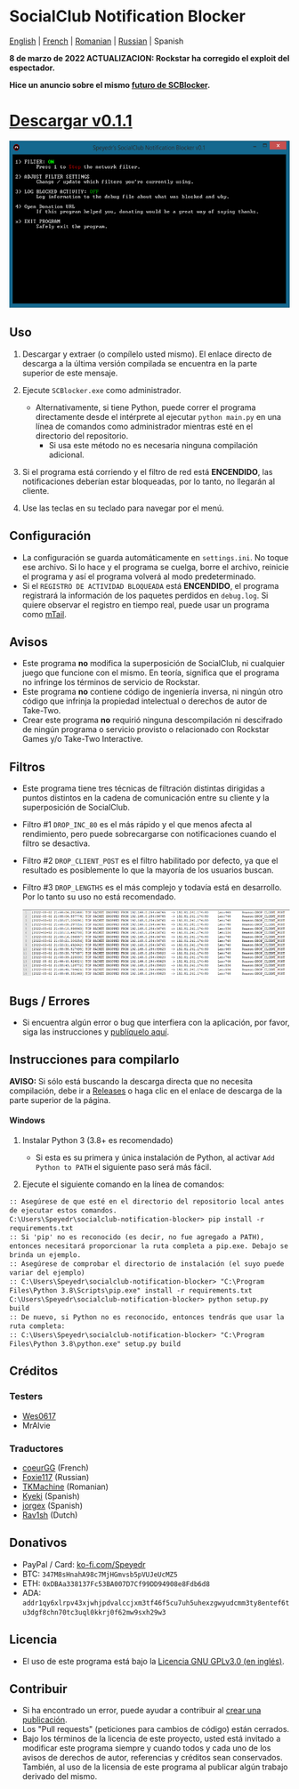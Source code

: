 # SocialClub Notification Blocker

[English](../../README.md) | [French](../FR/README.md) | [Romanian](../RO/README.md) | [Russian](../RU/README.md) | Spanish

**8 de marzo de 2022 ACTUALIZACION: Rockstar ha corregido el exploit del espectador.**

**Hice un anuncio sobre el mismo [futuro de SCBlocker](https://github.com/Speyedr/socialclub-notification-blocker/discussions/12).**

# [Descargar v0.1.1](https://github.com/Speyedr/socialclub-notification-blocker/releases/download/v0.1.1/SocialClubBlocker-0.1.1.zip)

<img src="/img/SCBlockerTease1.png" alt="Main Menu" height=300 width=562>

## Uso
1. Descargar y extraer (o compílelo usted mismo). El enlace directo de descarga a la última versión compilada se encuentra en la parte superior de este mensaje.
2. Ejecute `SCBlocker.exe` como administrador.

    - Alternativamente, si tiene Python, puede correr el programa directamente desde el intérprete al ejecutar `python main.py` en una línea de comandos como administrador mientras esté en el directorio del repositorio.
      - Si usa este método no es necesaria ninguna compilación adicional.
4. Si el programa está corriendo y el filtro de red está **ENCENDIDO**, las notificaciones deberían estar bloqueadas, por lo tanto, no llegarán al cliente.
5. Use las teclas en su teclado para navegar por el menú.

## Configuración
 - La configuración se  guarda automáticamente en `settings.ini`. No toque ese archivo. Si lo hace y el programa se cuelga, borre el archivo, reinicie el programa y así el programa volverá al modo predeterminado.
 - Si el `REGISTRO DE ACTIVIDAD BLOQUEADA` está **ENCENDIDO**, el programa registrará la información de los paquetes perdidos en `debug.log`. Si quiere observar el registro en tiempo real, puede usar un programa como [mTail](http://ophilipp.free.fr/op_tail.htm).

## Avisos
 - Este programa **no** modifica la superposición de SocialClub, ni cualquier juego que funcione con el mismo. En teoría, significa que el programa no infringe los términos de servicio de Rockstar.
 - Este programa **no** contiene código de ingeniería inversa, ni ningún otro código que infrinja la propiedad intelectual o derechos de autor de Take-Two.
 - Crear este programa **no** requirió ninguna descompilación ni descifrado de ningún programa o servicio provisto o relacionado con Rockstar Games y/o Take-Two Interactive.

## Filtros
 - Este programa tiene tres técnicas de filtración distintas dirigidas a puntos distintos en la cadena de comunicación entre su cliente y la superposición de SocialClub.
 - Filtro #1 `DROP_INC_80` es el más rápido y el que menos afecta al rendimiento, pero puede sobrecargarse con notificaciones cuando el filtro se desactiva.
 - Filtro #2 `DROP_CLIENT_POST` es el filtro habilitado por defecto, ya que el resultado es posiblemente lo que la mayoría de los usuarios buscan.
 - Filtro #3 `DROP_LENGTHS` es el más complejo y todavía está en desarrollo. Por lo tanto su uso no está recomendado.

   <img src="/img/SCBlockerTease3.png" alt="Logging dropped packets" height=120 width=527>

## Bugs / Errores
 - Si encuentra algún error o bug que interfiera con la aplicación, por favor, siga las instrucciones y [publíquelo aquí](https://github.com/Speyedr/socialclub-notification-blocker/issues/new/choose).

## Instrucciones para compilarlo
**AVISO:** Si sólo está buscando la descarga directa que no necesita compilación, debe ir a [Releases](https://github.com/Speyedr/socialclub-notification-blocker/releases) o haga clic en el enlace de descarga de la parte superior de la página.
#### Windows

1) Instalar Python 3 (3.8+ es recomendado)

    - Si esta es su primera y única instalación de Python, al activar `Add Python to PATH` el siguiente paso será más fácil.
2) Ejecute el siguiente comando en la línea de comandos:
```
:: Asegúrese de que esté en el directorio del repositorio local antes de ejecutar estos comandos.
C:\Users\Speyedr\socialclub-notification-blocker> pip install -r requirements.txt
:: Si 'pip' no es reconocido (es decir, no fue agregado a PATH), entonces necesitará proporcionar la ruta completa a pip.exe. Debajo se brinda un ejemplo.
:: Asegúrese de comprobar el directorio de instalación (el suyo puede variar del ejemplo)  
:: C:\Users\Speyedr\socialclub-notification-blocker> "C:\Program Files\Python 3.8\Scripts\pip.exe" install -r requirements.txt
C:\Users\Speyedr\socialclub-notification-blocker> python setup.py build
:: De nuevo, si Python no es reconocido, entonces tendrás que usar la ruta completa:
:: C:\Users\Speyedr\socialclub-notification-blocker> "C:\Program Files\Python 3.8\python.exe" setup.py build
```

## Créditos

### Testers

- [Wes0617](https://github.com/Wes0617)
- MrAlvie

### Traductores

- [coeurGG](https://github.com/coeurGG) (French)
- [Foxie117](https://github.com/Foxie1171) (Russian)
- [TKMachine](https://github.com/TKMachine) (Romanian)
- [Kyeki](https://github.com/Kyekii) (Spanish)
- [jorgex](https://github.com/jorgex94) (Spanish)
- [Rav1sh](https://github.com/Rav1sh) (Dutch)

## Donativos
 - PayPal / Card: [ko-fi.com/Speyedr](https://ko-fi.com/speyedr)
 - BTC: `347M8sHnahA98c7MjHGmvsb5pVUJeUcMZ5`
 - ETH: `0xDBAa338137Fc53BA007D7Cf99DD94908e8Fdb6d8`
 - ADA: `addr1qy6xlrpv43xjwhjpdvalccjxm3tf46f5cu7uh5uhexzgwyudcmm3ty8entef6tu3dgf8chn70tc3uql0kkrj0f62mw9sxh29w3`

## Licencia
 - El uso de este programa está bajo la [Licencia GNU GPLv3.0 (en inglés)](LICENSE).

## Contribuir
 - Si ha encontrado un error, puede ayudar a contribuir al [crear una publicación](https://github.com/Speyedr/socialclub-notification-blocker/issues/new/choose).
 - Los "Pull requests" (peticiones para cambios de código) están cerrados.
 - Bajo los términos de la licencia de este proyecto, usted está invitado a modificar este programa siempre y cuando todos y cada uno de los avisos de derechos de autor, referencias y créditos sean conservados. También, al uso de la licensia de este programa al publicar algún trabajo derivado del mismo.